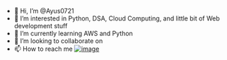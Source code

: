 - 👋 Hi, I’m @Ayus0721
- 👀 I’m interested in Python, DSA, Cloud Computing, and little bit of Web development stuff
- 🌱 I’m currently learning AWS and Python
- 💞️ I’m looking to collaborate on 
- 📫 How to reach me [![image](https://github.com/Ayus0721/Ayus0721/assets/147092631/a136046e-1291-4c3c-b262-7d85e2fb1989)
](https://www.instagram.com/ayush_210305/)

<!---
Ayus0721/Ayus0721 is a ✨ special ✨ repository because its `README.md` (this file) appears on your GitHub profile.
You can click the Preview link to take a look at your changes.
--->
